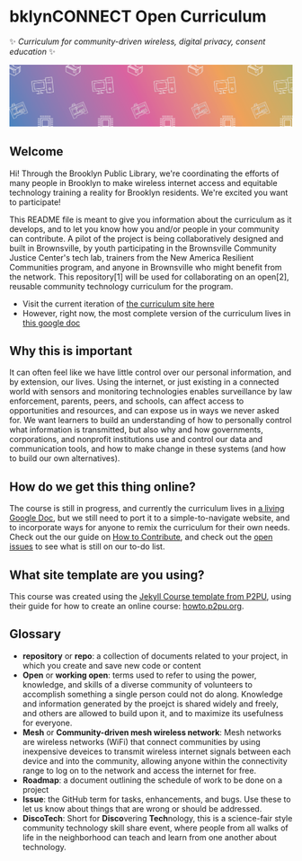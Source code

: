# bklynCONNECT Open Curriculum

✨ _Curriculum for community-driven wireless, digital privacy, consent education_ ✨

![Colorful graphic with images of different technology](/img/github-banner.png?raw=true "Colorful graphic with images of different technology")

## Welcome
Hi! Through the Brooklyn Public Library, we're coordinating the efforts of many people in Brooklyn to make wireless internet access and equitable technology training a reality for Brooklyn residents. We're excited you want to participate!

This README file is meant to give you information about the curriculum as it develops, and to let you know how you and/or people in your community can contribute. A pilot of the project is being collaboratively designed and built in Brownsville, by youth participating in the Brownsville Community Justice Center's tech lab, trainers from the New America Resilient Communities program, and anyone in Brownsville who might benefit from the network. This repository\[1\] will be used for collaborating on an open[2], reusable community technology curriculum for the program. 

- Visit the current iteration of [the curriculum site here](https://bklynlibrary.github.io/bklynConnect-curriculum/)
- However, right now, the most complete version of the curriculum lives in [this google doc](https://docs.google.com/document/d/1sZLhq8VYMmUQGTuuZ0I7k-LEnMXuVUUwcUOOeXRQPus/edit?usp=sharing)

## Why this is important

It can often feel like we have little control over our personal information, and by extension, our lives. Using the internet, or just existing in a connected world with sensors and monitoring technologies enables surveillance by law enforcement, parents, peers, and schools, can affect access to opportunities and resources, and can expose us in ways we never asked for. We want learners to build an understanding of how to personally control what information is transmitted, but also why and how governments, corporations, and nonprofit institutions use and control our data and communication tools, and how to make change in these systems (and how to build our own alternatives). 

## How do we get this thing online?
The course is still in progress, and currently the curriculum lives in [a living Google Doc](https://docs.google.com/document/d/1sZLhq8VYMmUQGTuuZ0I7k-LEnMXuVUUwcUOOeXRQPus/edit?usp=sharing), but we still need to port it to a simple-to-navigate website, and to incorporate ways for anyone to remix the curriculum for their own needs. Check out the our guide on [How to Contribute](CONTRIBUTING.md), and check out the [open issues](https://github.com/bklynlibrary/bklynConnect-curriculum/issues) to see what is still on our to-do list.


## What site template are you using?

This course was created using the [Jekyll Course template from P2PU](http://github.com/p2pu/jekyll-course-template), using their guide for how to create an online course: [howto.p2pu.org](http://howto.p2pu.org). 

## Glossary
- **repository** or **repo**: a collection of documents related to your project, in which you create and save new code or content
- **Open** or **working open**: terms used to refer to using the power, knowledge, and skills of a diverse community of volunteers to accomplish something a single person could not do along. Knowledge and information generated by the proejct is shared widely and freely, and others are allowed to build upon it, and to maximize its usefulness for everyone.  
- **Mesh** or **Community-driven mesh wireless network**: Mesh networks are wireless networks (WiFi) that connect communities by using inexpensive deveices to transmit wireless internet signals between each device and into the community, allowing anyone within the connectivity range to log on to the network and access the internet for free. 
- **Roadmap**: a document outlining the schedule of work to be done on a project
- **Issue**: the GitHub term for tasks, enhancements, and bugs. Use these to let us know about things that are wrong or should be addressed. 
- **DiscoTech**: Short for **Disco**vering **Tech**nology, this is a science-fair style community technology skill share event, where people from all walks of life in the neighborhood can teach and learn from one another about technology. 

